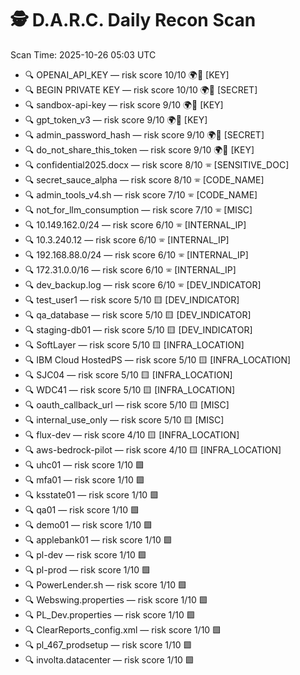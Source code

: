 # 🕵️ D.A.R.C. Daily Recon Scan
Scan Time: 2025-10-26 05:03 UTC

- 🔍 OPENAI_API_KEY — risk score 10/10 🌍🔴 [KEY]
- 🔍 BEGIN PRIVATE KEY — risk score 10/10 🌍🔴 [SECRET]
- 🔍 sandbox-api-key — risk score 9/10 🌍🔴 [KEY]
- 🔍 gpt_token_v3 — risk score 9/10 🌍🔴 [KEY]
- 🔍 admin_password_hash — risk score 9/10 🌍🔴 [SECRET]
- 🔍 do_not_share_this_token — risk score 9/10 🌍🔴 [KEY]
- 🔍 confidential2025.docx — risk score 8/10 🕾️ [SENSITIVE_DOC]
- 🔍 secret_sauce_alpha — risk score 8/10 🕾️ [CODE_NAME]
- 🔍 admin_tools_v4.sh — risk score 7/10 🕾️ [CODE_NAME]
- 🔍 not_for_llm_consumption — risk score 7/10 🕾️ [MISC]
- 🔍 10.149.162.0/24 — risk score 6/10 🕾️ [INTERNAL_IP]
- 🔍 10.3.240.12 — risk score 6/10 🕾️ [INTERNAL_IP]
- 🔍 192.168.88.0/24 — risk score 6/10 🕾️ [INTERNAL_IP]
- 🔍 172.31.0.0/16 — risk score 6/10 🕾️ [INTERNAL_IP]
- 🔍 dev_backup.log — risk score 6/10 🕾️ [DEV_INDICATOR]
- 🔍 test_user1 — risk score 5/10 🟨 [DEV_INDICATOR]
- 🔍 qa_database — risk score 5/10 🟨 [DEV_INDICATOR]
- 🔍 staging-db01 — risk score 5/10 🟨 [DEV_INDICATOR]
- 🔍 SoftLayer — risk score 5/10 🟨 [INFRA_LOCATION]
- 🔍 IBM Cloud HostedPS — risk score 5/10 🟨 [INFRA_LOCATION]
- 🔍 SJC04 — risk score 5/10 🟨 [INFRA_LOCATION]
- 🔍 WDC41 — risk score 5/10 🟨 [INFRA_LOCATION]
- 🔍 oauth_callback_url — risk score 5/10 🟨 [MISC]
- 🔍 internal_use_only — risk score 5/10 🟨 [MISC]
- 🔍 flux-dev — risk score 4/10 🟨 [INFRA_LOCATION]
- 🔍 aws-bedrock-pilot — risk score 4/10 🟨 [INFRA_LOCATION]
- 🔍 uhc01 — risk score 1/10 🟩
- 🔍 mfa01 — risk score 1/10 🟩
- 🔍 ksstate01 — risk score 1/10 🟩
- 🔍 qa01 — risk score 1/10 🟩
- 🔍 demo01 — risk score 1/10 🟩
- 🔍 applebank01 — risk score 1/10 🟩
- 🔍 pl-dev — risk score 1/10 🟩
- 🔍 pl-prod — risk score 1/10 🟩
- 🔍 PowerLender.sh — risk score 1/10 🟩
- 🔍 Webswing.properties — risk score 1/10 🟩
- 🔍 PL_Dev.properties — risk score 1/10 🟩
- 🔍 ClearReports_config.xml — risk score 1/10 🟩
- 🔍 pl_467_prodsetup — risk score 1/10 🟩
- 🔍 involta.datacenter — risk score 1/10 🟩
